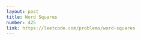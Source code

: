 ```yaml
---
layout: post
title: Word Squares
number: 425
link: https://leetcode.com/problems/word-squares
---
```

